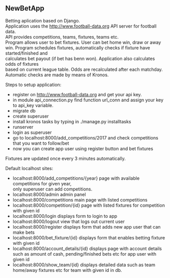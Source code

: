 ## NewBetApp
  
Betting aplication based on Django.   
Application uses the http://www.football-data.org API server for football data.  
API provides competitions, teams, fixtures, teams etc.  
Program allows user to bet fixtures. User can bet home win, draw or away win. 
Program schedules fixtures, automatically checks if fixture have started/finished and  
calculates bet payout (if bet has benn won). Application also calculates odds of fixtures   
based on current league table. Odds are recalculated after each matchday.
Automatic checks are made by means of Kronos.  
  
  
Steps to setup application:
* register on http://www.football-data.org and get your api key.  
* in module api_connection.py find function url_conn and assign your key to api_key variable.  
* migrate db   
* create superuser  
* install kronos tasks by typing in ./manage.py installtasks
* runserver
* login as superuser
* go to localhost:8000/add_competitions/2017 and check competitions that you want to follow/bet  
* now you can create app user using register button and bet fixtures  
  
Fixtures are updated once every 3 minutes automatically.

Default localhost sites:  
* localhost:8000/add_competitions/{year} page with available competitions for given year,  
only superuser can add competitions.  
* localhost:8000/admin admin panel  
* localhost:8000/competitions main page with listed competitions  
* localhost:8000/competition/{id} page with listed fixtures for competition with given id  
* localhost:8000/login displays form to login to app  
* localhost:8000/logout view that logs out current user
* localhost:8000/register displays form that adds new app user that can make bets
* localhost:8000/bet_fixture/{id} displays form that enables betting fixture with given id  
* localhost:8000/account_details/{id} displays page with account details such as amount of cash, pending/finished bets etc for app user with given id
* localhost:8000/show_team/{id} displays detailed data such as team home/away fixtures etc for team with given id in db.
